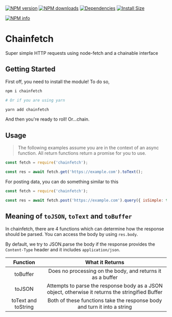 <div>
	<br/>
	<p>
		<a href="https://www.npmjs.com/package/chainfetch"><img src="https://img.shields.io/npm/v/chainfetch.svg?maxAge=3600" alt="NPM version" /></a>
		<a href="https://www.npmjs.com/package/chainfetch"><img src="https://img.shields.io/npm/dt/chainfetch.svg?maxAge=3600" alt="NPM downloads" /></a>
		<a href="https://david-dm.org/KingDGrizzle/chainfetch"><img src="https://img.shields.io/david/KingDGrizzle/chainfetch.svg?maxAge=3600" alt="Dependencies" /></a>
		<a href="https://packagephobia.now.sh/result?p=chainfetch"><img src="https://packagephobia.now.sh/badge?p=chainfetch" alt="Install Size"></a>
	</p>
	<p>
    <a href="https://nodei.co/npm/chainfetch/"><img src="https://nodei.co/npm/chainfetch.png?downloads=true&stars=true" alt="NPM info"></a>
  </p>
</div>

# Chainfetch

Super simple HTTP requests using node-fetch and a chainable interface

## Getting Started

First off, you need to install the module! To do so,

```bash
npm i chainfetch

# Or if you are using yarn

yarn add chainfetch
```

And then you're ready to roll! Or...chain.

## Usage

> The following examples assume you are in the context of an async function. All return functions return a promise for you to use.

```js
const fetch = require('chainfetch');

const res = await fetch.get('https://example.com').toText();
```

For posting data, you can do something similar to this

```js
const fetch = require('chainfetch');

const res = await fetch.post('https://example.com').query({ isSimple: true }).query('isAmazing', true).send({ string: 'chainfetch is simple and amazing!' });
```

## Meaning of `toJSON`, `toText` and `toBuffer`

In chainfetch, there are 4 functions which can determine how the response should be parsed. You can access the body by using `res.body`.

By default, we try to JSON.parse the body if the response provides the `Content-Type` header and it includes `application/json`.

|       Function      |                                          What it Returns                                          |
|:-------------------:|:-------------------------------------------------------------------------------------------------:|
|       toBuffer      |                     Does no processing on the body, and returns it as a buffer                    |
|        toJSON       | Attempts to parse the response body as a JSON object, otherwise it returns the stringified Buffer |
| toText and toString |              Both of these functions take the response body and turn it into a string             |
